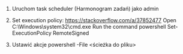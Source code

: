 1. Uruchom task scheduler (Harmonogram zadań) jako admin

2. Set execution policy: 
https://stackoverflow.com/a/37852477
Open C:\Windows\system32\cmd.exe Run the command powershell Set-ExecutionPolicy RemoteSigned

3. Ustawić akcje
powershell -File <ścieżka do pliku>